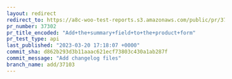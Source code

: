 ```yaml
---
layout: redirect
redirect_to: https://a8c-woo-test-reports.s3.amazonaws.com/public/pr/37302/api/index.html
pr_number: 37302
pr_title_encoded: "Add+the+summary+field+to+the+product+form"
pr_test_type: api
last_published: "2023-03-20 17:18:07 +0000"
commit_sha: d862b293d3b11aaac621ecf73803c430a1ab287f
commit_message: "Add changelog files"
branch_name: add/37103
---
```

